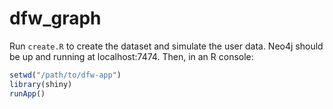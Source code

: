 dfw_graph
=========

Run `create.R` to create the dataset and simulate the user data. Neo4j should be up and running at localhost:7474. Then, in an R console:

```r
setwd("/path/to/dfw-app")
library(shiny)
runApp()
```